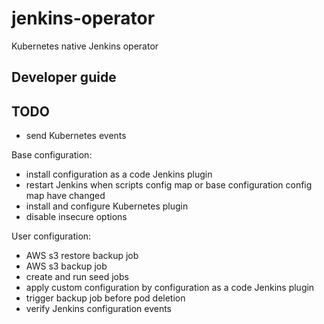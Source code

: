 # jenkins-operator

Kubernetes native Jenkins operator

## Developer guide

## TODO

- send Kubernetes events

Base configuration:
- install configuration as a code Jenkins plugin
- restart Jenkins when scripts config map or base configuration config map have changed
- install and configure Kubernetes plugin
- disable insecure options

User configuration:
- AWS s3 restore backup job
- AWS s3 backup job
- create and run seed jobs
- apply custom configuration by configuration as a code Jenkins plugin
- trigger backup job before pod deletion
- verify Jenkins configuration events

